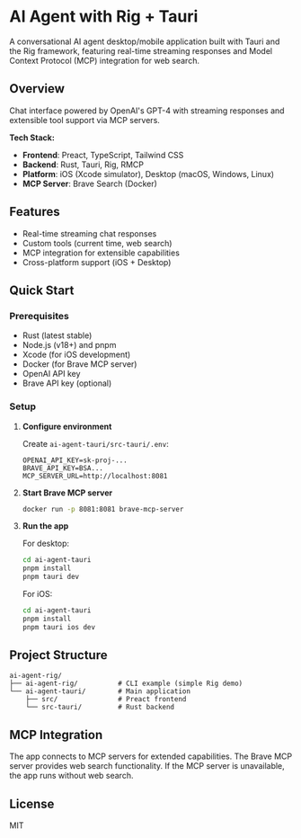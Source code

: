 # AI Agent with Rig + Tauri

A conversational AI agent desktop/mobile application built with Tauri and the Rig framework, featuring real-time streaming responses and Model Context Protocol (MCP) integration for web search.

## Overview

Chat interface powered by OpenAI's GPT-4 with streaming responses and extensible tool support via MCP servers.

**Tech Stack:**
- **Frontend**: Preact, TypeScript, Tailwind CSS
- **Backend**: Rust, Tauri, Rig, RMCP
- **Platform**: iOS (Xcode simulator), Desktop (macOS, Windows, Linux)
- **MCP Server**: Brave Search (Docker)

## Features

- Real-time streaming chat responses
- Custom tools (current time, web search)
- MCP integration for extensible capabilities
- Cross-platform support (iOS + Desktop)

## Quick Start

### Prerequisites
- Rust (latest stable)
- Node.js (v18+) and pnpm
- Xcode (for iOS development)
- Docker (for Brave MCP server)
- OpenAI API key
- Brave API key (optional)

### Setup

1. **Configure environment**

   Create `ai-agent-tauri/src-tauri/.env`:
   ```env
   OPENAI_API_KEY=sk-proj-...
   BRAVE_API_KEY=BSA...
   MCP_SERVER_URL=http://localhost:8081
   ```

2. **Start Brave MCP server**
   ```bash
   docker run -p 8081:8081 brave-mcp-server
   ```

3. **Run the app**

   For desktop:
   ```bash
   cd ai-agent-tauri
   pnpm install
   pnpm tauri dev
   ```

   For iOS:
   ```bash
   cd ai-agent-tauri
   pnpm install
   pnpm tauri ios dev
   ```

## Project Structure

```
ai-agent-rig/
├── ai-agent-rig/          # CLI example (simple Rig demo)
└── ai-agent-tauri/        # Main application
    ├── src/               # Preact frontend
    └── src-tauri/         # Rust backend
```

## MCP Integration

The app connects to MCP servers for extended capabilities. The Brave MCP server provides web search functionality. If the MCP server is unavailable, the app runs without web search.

## License

MIT
